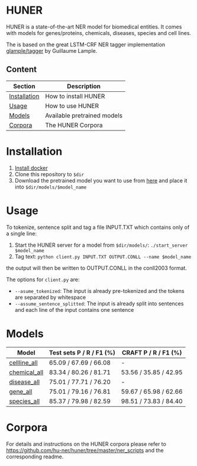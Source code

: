 # HUNER
HUNER is a state-of-the-art NER model for biomedical entities. It comes with models for genes/proteins, chemicals, diseases, species and cell lines.

The is based on the great LSTM-CRF NER tagger implementation [glample/tagger](https://github.com/glample/tagger) by Guillaume Lample.

## Content
| Section | Description |
|-|-|
| [Installation](#installation) | How to install HUNER |
| [Usage](#usage) | How to use HUNER |
| [Models](#models) | Available pretrained models |
| [Corpora](#corpora) | The HUNER Corpora |


# Installation
1. [Install docker](https://docs.docker.com/install/)
1. Clone this repository to `$dir`
1. Download the pretrained model you want to use from [here](https://drive.google.com/drive/folders/1Y6vdSymGN5QEeEITPF2zZj4qUcoDWvXf) and place it into `$dir/models/$model_name`

# Usage
To tokenize, sentence split and tag a file INPUT.TXT which contains only of a single line:

1. Start the HUNER server for a model from `$dir/models/`: `./start_server $model_name`
1. Tag text: `python client.py INPUT.TXT OUTPUT.CONLL --name $model_name`

the output will then be written to OUTPUT.CONLL in the conll2003 format.


The options for `client.py` are:
* `--asume_tokenized`: The input is already pre-tokenized and the tokens are separated by whitespace
* `--assume_sentence_splitted`: The input is already split into sentences and each line of the input contains one sentence

# Models
| Model | Test sets P / R / F1 (%) | CRAFT P / R / F1 (%) |
|   -   |       -      |    -     |
| [cellline_all](https://drive.google.com/open?id=1aqtenziAHmxEHeaHf8JGdTkRe21ovjts) | 65.09 / 67.69 / 66.08 | - |
| [chemical_all](https://drive.google.com/open?id=1lEXPKiMZ0x3y51epBIS2kWHG3cNxnN4r) | 83.34 / 80.26 / 81.71 | 53.56 / 35.85 / 42.95 |
| [disease_all](https://drive.google.com/open?id=12vdtSi3hg_htCXXROKkPV4jaDO3ep8OY) | 75.01 / 77.71 / 76.20 | - |
| [gene_all](https://drive.google.com/open?id=1xdMkeA5HynmrAe4Ky2QwJAqCjP3pp2EO) | 75.01 / 79.16 / 76.81 | 59.67 / 65.98 / 62.66 |
| [species_all](https://drive.google.com/open?id=1JO6JuG2gz7W3C_44dJ0gmCozKKFsAEo6) | 85.37 / 79.98 / 82.59| 98.51 / 73.83 / 84.40 |

# Corpora
For details and instructions on the HUNER corpora please refer to https://github.com/hu-ner/huner/tree/master/ner_scripts and the corresponding readme.
